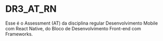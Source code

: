 # DR3_AT_RN
Esse é o Assessment (AT) da disciplina regular Desenvolvimento Mobile com React Native, do Bloco de Desenvolvimento Front-end com Frameworks.
